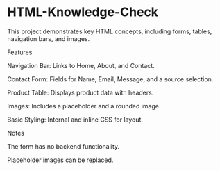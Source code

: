 # HTML-Knowledge-Check
This project demonstrates key HTML concepts, including forms, tables, navigation bars, and images.

  Features

Navigation Bar: Links to Home, About, and Contact.

Contact Form: Fields for Name, Email, Message, and a source selection.

Product Table: Displays product data with headers.

Images: Includes a placeholder and a rounded image.

Basic Styling: Internal and inline CSS for layout.

  Notes

The form has no backend functionality.

Placeholder images can be replaced.
